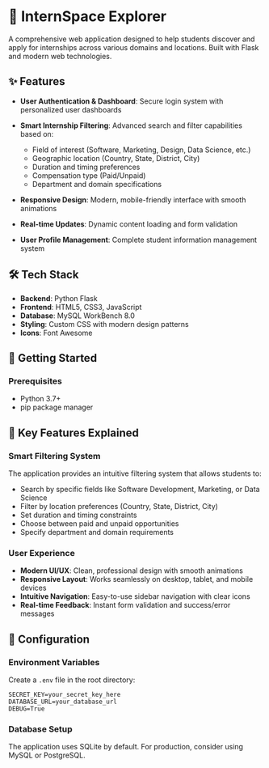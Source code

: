 # 🎯 InternSpace Explorer

A comprehensive web application designed to help students discover and apply for internships across various domains and locations. Built with Flask and modern web technologies.

## ✨ Features

- **User Authentication & Dashboard**: Secure login system with personalized user dashboards
- **Smart Internship Filtering**: Advanced search and filter capabilities based on:
  - Field of interest (Software, Marketing, Design, Data Science, etc.)
  - Geographic location (Country, State, District, City)
  - Duration and timing preferences
  - Compensation type (Paid/Unpaid)
  - Department and domain specifications

- **Responsive Design**: Modern, mobile-friendly interface with smooth animations
- **Real-time Updates**: Dynamic content loading and form validation
- **User Profile Management**: Complete student information management system

## 🛠️ Tech Stack

- **Backend**: Python Flask
- **Frontend**: HTML5, CSS3, JavaScript
- **Database**: MySQL WorkBench 8.0
- **Styling**: Custom CSS with modern design patterns
- **Icons**: Font Awesome

## 🚀 Getting Started

### Prerequisites
- Python 3.7+
- pip package manager

## 🎨 Key Features Explained

### Smart Filtering System
The application provides an intuitive filtering system that allows students to:
- Search by specific fields like Software Development, Marketing, or Data Science
- Filter by location preferences (Country, State, District, City)
- Set duration and timing constraints
- Choose between paid and unpaid opportunities
- Specify department and domain requirements

### User Experience
- **Modern UI/UX**: Clean, professional design with smooth animations
- **Responsive Layout**: Works seamlessly on desktop, tablet, and mobile devices
- **Intuitive Navigation**: Easy-to-use sidebar navigation with clear icons
- **Real-time Feedback**: Instant form validation and success/error messages

## 🔧 Configuration

### Environment Variables
Create a `.env` file in the root directory:
```env
SECRET_KEY=your_secret_key_here
DATABASE_URL=your_database_url
DEBUG=True
```

### Database Setup
The application uses SQLite by default. For production, consider using MySQL or PostgreSQL.
